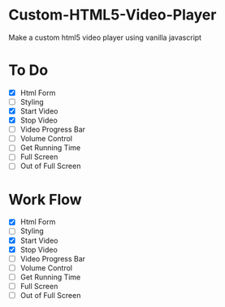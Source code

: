 # Custom-HTML5-Video-Player

Make a custom html5 video player using vanilla javascript

# To Do

- [x] Html Form
- [ ] Styling
- [x] Start Video
- [x] Stop Video
- [ ] Video Progress Bar
- [ ] Volume Control
- [ ] Get Running Time
- [ ] Full Screen
- [ ] Out of Full Screen

# Work Flow

- [x] Html Form
- [ ] Styling
- [x] Start Video
- [x] Stop Video
- [ ] Video Progress Bar
- [ ] Volume Control
- [ ] Get Running Time
- [ ] Full Screen
- [ ] Out of Full Screen
